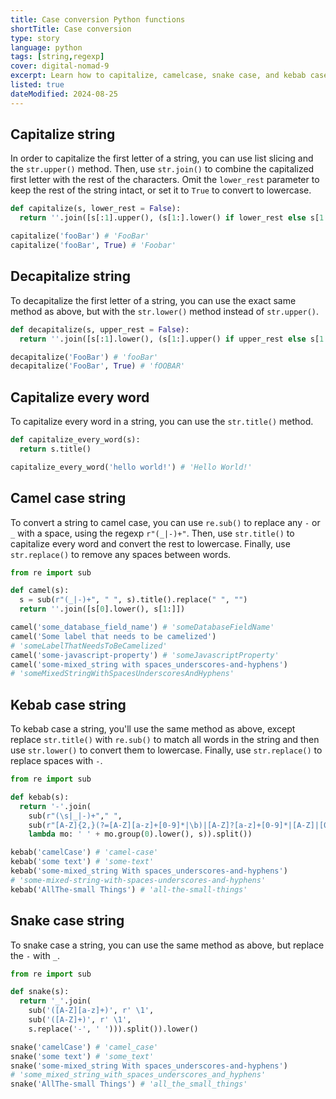 ```yaml
---
title: Case conversion Python functions
shortTitle: Case conversion
type: story
language: python
tags: [string,regexp]
cover: digital-nomad-9
excerpt: Learn how to capitalize, camelcase, snake case, and kebab case strings in Python.
listed: true
dateModified: 2024-08-25
---
```


## Capitalize string

In order to capitalize the first letter of a string, you can use list slicing and the `str.upper()` method. Then, use `str.join()` to combine the capitalized first letter with the rest of the characters. Omit the `lower_rest` parameter to keep the rest of the string intact, or set it to `True` to convert to lowercase.

```py
def capitalize(s, lower_rest = False):
  return ''.join([s[:1].upper(), (s[1:].lower() if lower_rest else s[1:])])

capitalize('fooBar') # 'FooBar'
capitalize('fooBar', True) # 'Foobar'
```

## Decapitalize string

To decapitalize the first letter of a string, you can use the exact same method as above, but with the `str.lower()` method instead of `str.upper()`.

```py
def decapitalize(s, upper_rest = False):
  return ''.join([s[:1].lower(), (s[1:].upper() if upper_rest else s[1:])])

decapitalize('FooBar') # 'fooBar'
decapitalize('FooBar', True) # 'fOOBAR'
```

## Capitalize every word

To capitalize every word in a string, you can use the `str.title()` method.

```py
def capitalize_every_word(s):
  return s.title()

capitalize_every_word('hello world!') # 'Hello World!'
```

## Camel case string

To convert a string to camel case, you can use `re.sub()` to replace any `-` or `_` with a space, using the regexp `r"(_|-)+"`. Then, use `str.title()` to capitalize every word and convert the rest to lowercase. Finally, use `str.replace()` to remove any spaces between words.

```py
from re import sub

def camel(s):
  s = sub(r"(_|-)+", " ", s).title().replace(" ", "")
  return ''.join([s[0].lower(), s[1:]])

camel('some_database_field_name') # 'someDatabaseFieldName'
camel('Some label that needs to be camelized')
# 'someLabelThatNeedsToBeCamelized'
camel('some-javascript-property') # 'someJavascriptProperty'
camel('some-mixed_string with spaces_underscores-and-hyphens')
# 'someMixedStringWithSpacesUnderscoresAndHyphens'
```

## Kebab case string

To kebab case a string, you'll use the same method as above, except replace `str.title()` with `re.sub()` to match all words in the string and then use `str.lower()` to convert them to lowercase. Finally, use `str.replace()` to replace spaces with `-`.

```py
from re import sub

def kebab(s):
  return '-'.join(
    sub(r"(\s|_|-)+"," ",
    sub(r"[A-Z]{2,}(?=[A-Z][a-z]+[0-9]*|\b)|[A-Z]?[a-z]+[0-9]*|[A-Z]|[0-9]+",
    lambda mo: ' ' + mo.group(0).lower(), s)).split())

kebab('camelCase') # 'camel-case'
kebab('some text') # 'some-text'
kebab('some-mixed_string With spaces_underscores-and-hyphens')
# 'some-mixed-string-with-spaces-underscores-and-hyphens'
kebab('AllThe-small Things') # 'all-the-small-things'
```

## Snake case string

To snake case a string, you can use the same method as above, but replace the `-` with `_`.

```py
from re import sub

def snake(s):
  return '_'.join(
    sub('([A-Z][a-z]+)', r' \1',
    sub('([A-Z]+)', r' \1',
    s.replace('-', ' '))).split()).lower()

snake('camelCase') # 'camel_case'
snake('some text') # 'some_text'
snake('some-mixed_string With spaces_underscores-and-hyphens')
# 'some_mixed_string_with_spaces_underscores_and_hyphens'
snake('AllThe-small Things') # 'all_the_small_things'
```
